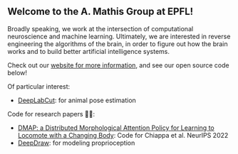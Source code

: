 ## Welcome to the A. Mathis Group at EPFL! 

Broadly speaking, we work at the intersection of computational neuroscience and machine learning. Ultimately, we are interested in reverse engineering the algorithms of the brain, in order to figure out how the brain works and to build better artificial intelligence systems.  

Check out our [website for more information](http://www.mathisgroup.org), and see our open source code below!

Of particular interest:

- [DeepLabCut](https://github.com/DeepLabCut/DeepLabCut): for animal pose estimation

Code for research papers 👩‍💻:

- [DMAP: a Distributed Morphological Attention Policy for Learning to Locomote with a Changing Body](https://github.com/amathislab/dmap): Code for Chiappa et al. NeurIPS 2022
- [DeepDraw](https://github.com/amathislab/DeepDraw): for modeling proprioception


<!--

**Here are some ideas to get you started:**

🙋‍♀️ A short introduction - what is your organization all about?
🌈 Contribution guidelines - how can the community get involved?
👩‍💻 Useful resources - where can the community find your docs? Is there anything else the community should know?
🍿 Fun facts - what does your team eat for breakfast?
🧙 Remember, you can do mighty things with the power of [Markdown](https://docs.github.com/github/writing-on-github/getting-started-with-writing-and-formatting-on-github/basic-writing-and-formatting-syntax)
-->
